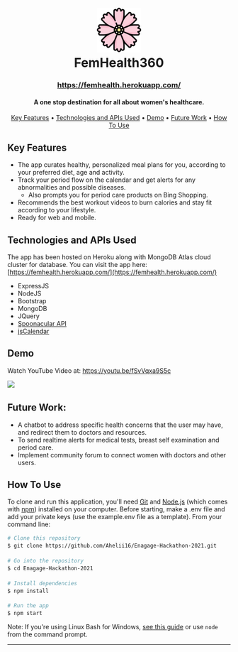 
<h1 align="center">
  <br>
  <a href=".."><img src="public/images/pink-cosmos.png" alt="FemHealth360" width="100"></a>
  <br>
  FemHealth360
  <br>
</h1>
<h3 align="center">
  <a href="https://femhealth.herokuapp.com/" target="_blank">https://femhealth.herokuapp.com/</a>
</h3>

<h4 align="center">A one stop destination for all about women's healthcare. </h4>

<!-- <p align="center">
  <a href="https://badge.fury.io/js/electron-markdownify">
    <img src="https://badge.fury.io/js/electron-markdownify.svg"
         alt="Gitter">
  </a>
  <a href="https://gitter.im/amitmerchant1990/electron-markdownify"><img src="https://badges.gitter.im/amitmerchant1990/electron-markdownify.svg"></a>
  <a href="https://saythanks.io/to/amitmerchant1990">
      <img src="https://img.shields.io/badge/SayThanks.io-%E2%98%BC-1EAEDB.svg">
  </a>
  <a href="https://www.paypal.me/AmitMerchant">
    <img src="https://img.shields.io/badge/$-donate-ff69b4.svg?maxAge=2592000&amp;style=flat">
  </a>
</p> -->

<p align="center">
  <a href="#key-features">Key Features</a> •
  <a href="#technologies-and-apis-used">Technologies and APIs Used</a> •
  <a href="#demo">Demo</a> •
  <a href="#future-work">Future Work</a> •
  <a href="#how-to-use">How To Use</a>  
</p>

## Key Features

* The app curates healthy, personalized meal plans for you, according to your preferred diet, age and activity.
* Track your period flow on the calendar and get alerts for any abnormalities and possible diseases.
  - Also prompts you for period care products on Bing Shopping.
* Recommends the best workout videos to burn calories and stay fit according to your lifestyle.
* Ready for web and mobile.

## Technologies and APIs Used

The app has been hosted on Heroku along with MongoDB Atlas cloud cluster for database. You can visit the app here: [https://femhealth.herokuapp.com/](https://femhealth.herokuapp.com/)

- ExpressJS
- NodeJS
- Bootstrap
- MongoDB 
- JQuery
- [Spoonacular API](https://spoonacular.com/food-api/docs#Generate-Meal-Plan)
- [jsCalendar](https://gramthanos.github.io/jsCalendar/index.html)

## Demo

Watch YouTube Video at: https://youtu.be/fSvVqxa9S5c


<!-- [![Watch the video](https://photos.app.goo.gl/ZaHqeq68YUXRaUMx9)](https://youtu.be/fSvVqxa9S5c) -->
![](femhealth.gif)

## Future Work:

 - A chatbot to address specific health concerns that the user may have, and redirect them to doctors and resources.
 - To send realtime alerts for medical tests, breast self examination and period care.
 - Implement community forum to connect women with doctors and other users.

## How To Use

To clone and run this application, you'll need [Git](https://git-scm.com) and [Node.js](https://nodejs.org/en/download/) (which comes with [npm](http://npmjs.com)) installed on your computer. Before starting, make a .env file and add your private keys (use the example.env file as a template). From your command line:

```bash
# Clone this repository
$ git clone https://github.com/Ahelii16/Enagage-Hackathon-2021.git

# Go into the repository
$ cd Enagage-Hackathon-2021

# Install dependencies
$ npm install

# Run the app
$ npm start
```

Note: If you're using Linux Bash for Windows, [see this guide](https://www.howtogeek.com/261575/how-to-run-graphical-linux-desktop-applications-from-windows-10s-bash-shell/) or use `node` from the command prompt.


---

